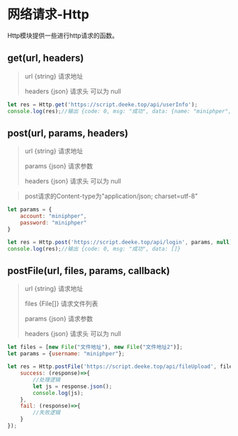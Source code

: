 # 网络请求-Http

Http模块提供一些进行http请求的函数。

## get(url, headers)
> url {string} 请求地址
> 
> headers {json} 请求头 可以为 null

```javascript
let res = Http.get('https://script.deeke.top/api/userInfo');
console.log(res);//输出 {code: 0, msg: "成功", data: {name: "miniphper", weixin: "miniphper"}}
```

## post(url, params, headers)
> url {string} 请求地址
> 
> params {json} 请求参数
> 
> headers {json} 请求头 可以为 null

> post请求的Content-type为"application/json; charset=utf-8"

```javascript
let params = {
    account: "miniphper",
    password: "miniphper"
}

let res = Http.post('https://script.deeke.top/api/login', params, null);
console.log(res);//输出 {code: 0, msg: "成功", data: []}
```


## postFile(url, files, params, callback)
> url {string} 请求地址
> 
> files {File[]}  请求文件列表
> 
> params {json} 请求参数
> 
> headers {json} 请求头 可以为 null

```javascript
let files = [new File("文件地址"), new File("文件地址2")];
let params = {username: "miniphper"};

let res = Http.postFile('https://script.deeke.top/api/fileUpload', files, params, {
    success: (response)=>{
        //处理逻辑
        let js = response.json();
        console.log(js);
    },
    fail: (response)=>{
        //失败逻辑
    }
});
```
